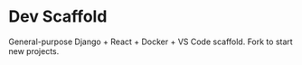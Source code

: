# Dev Scaffold
General-purpose Django + React + Docker + VS Code scaffold. Fork to start new projects.
